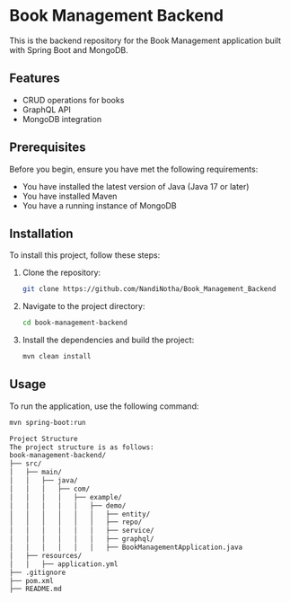 # Book Management Backend

This is the backend repository for the Book Management application built with Spring Boot and MongoDB.

## Features

- CRUD operations for books
- GraphQL API
- MongoDB integration

## Prerequisites

Before you begin, ensure you have met the following requirements:

- You have installed the latest version of Java (Java 17 or later)
- You have installed Maven
- You have a running instance of MongoDB

## Installation

To install this project, follow these steps:

1. Clone the repository:
    ```bash
    git clone https://github.com/NandiNotha/Book_Management_Backend
    ```

2. Navigate to the project directory:
    ```bash
    cd book-management-backend
    ```

3. Install the dependencies and build the project:
    ```bash
    mvn clean install
    ```

## Usage

To run the application, use the following command:

```bash
mvn spring-boot:run

Project Structure
The project structure is as follows:
book-management-backend/
├── src/
│   ├── main/
│   │   ├── java/
│   │   │   ├── com/
│   │   │   │   ├── example/
│   │   │   │   │   ├── demo/
│   │   │   │   │   │   ├── entity/
│   │   │   │   │   │   ├── repo/
│   │   │   │   │   │   ├── service/
│   │   │   │   │   │   ├── graphql/
│   │   │   │   │   │   ├── BookManagementApplication.java
│   ├── resources/
│   │   ├── application.yml
├── .gitignore
├── pom.xml
├── README.md

